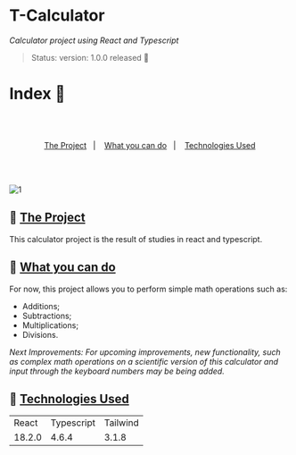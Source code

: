 # T-Calculator
_Calculator project using React and Typescript_
> Status: version: 1.0.0 released 🚀

# **Index** 📖
<br/><br/>
<p align="center">
  <a href="#-the-project">The Project</a>&nbsp;&nbsp;&nbsp;|&nbsp;&nbsp;&nbsp;
  <a href="#-what-you-can-do">What you can do</a>&nbsp;&nbsp;&nbsp;|&nbsp;&nbsp;&nbsp;
  <a href="#-technologies-used">Technologies Used</a>
</p>
<br></br>


![1](https://user-images.githubusercontent.com/70491775/193423407-c89f5d13-76e3-44a2-8a25-f20b308f6fa1.png)

## 💾 [The Project](#-the-project)

This calculator project is the result of studies in react and typescript.

## 🧮 [What you can do](#-what-you-can-do) 

For now, this project allows you to perform simple math operations such as:

* Additions;
* Subtractions;
* Multiplications;
* Divisions.	

_Next Improvements: 
	For upcoming improvements, new functionality, such as complex math operations on a scientific version of this calculator and input through the keyboard numbers may be being added._
  
## 🧩 [Technologies Used](#-technologies-used)
<table>

<tr>
<td>React</td>
<td>Typescript</td>
<td>Tailwind</td>
</tr>

<tr>
<td>18.2.0</td>
<td>4.6.4</td>
<td>3.1.8</td>
</tr>

</table>


